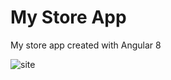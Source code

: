# My Store App
My store app created with Angular 8

![site](https://angular.io/generated/images/guide/start/product-alert-button.png)
